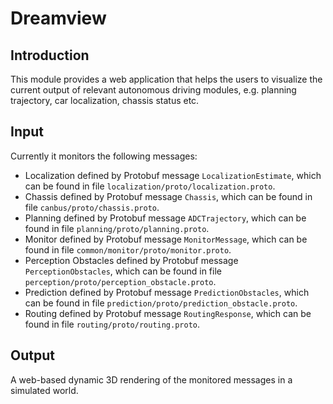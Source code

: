# Dreamview

## Introduction
  This module provides a web application that helps the users to visualize the current output of relevant autonomous driving modules, e.g. planning trajectory, car localization, chassis status etc. 

## Input
  Currently it monitors the following messages:
  * Localization defined by Protobuf message `LocalizationEstimate`, which can be found in file `localization/proto/localization.proto`.
  * Chassis defined by Protobuf message `Chassis`, which can be found in file `canbus/proto/chassis.proto`.
  * Planning defined by Protobuf message `ADCTrajectory`, which can be found in file `planning/proto/planning.proto`.
  * Monitor defined by Protobuf message `MonitorMessage`, which can be found in file `common/monitor/proto/monitor.proto`.
  * Perception Obstacles defined by Protobuf message `PerceptionObstacles`, which can be found in file `perception/proto/perception_obstacle.proto`.
  * Prediction defined by Protobuf message `PredictionObstacles`, which can be found in file `prediction/proto/prediction_obstacle.proto`.
  * Routing defined by Protobuf message `RoutingResponse`, which can be found in file `routing/proto/routing.proto`.
  
## Output
  A web-based dynamic 3D rendering of the monitored messages in a simulated world.

